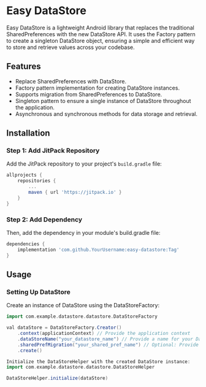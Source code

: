 # Easy DataStore

Easy DataStore is a lightweight Android library that replaces the traditional SharedPreferences with the new DataStore API. It uses the Factory pattern to create a singleton DataStore object, ensuring a simple and efficient way to store and retrieve values across your codebase.

## Features
- Replace SharedPreferences with DataStore.
- Factory pattern implementation for creating DataStore instances.
- Supports migration from SharedPreferences to DataStore.
- Singleton pattern to ensure a single instance of DataStore throughout the application.
- Asynchronous and synchronous methods for data storage and retrieval.

## Installation

### Step 1: Add JitPack Repository
Add the JitPack repository to your project's `build.gradle` file:

```groovy
allprojects {
    repositories {
        ...
        maven { url 'https://jitpack.io' }
    }
}
```

### Step 2: Add Dependency
Then, add the dependency in your module's build.gradle file:
```groovy
dependencies {
    implementation 'com.github.YourUsername:easy-datastore:Tag'
}

```


## Usage
### Setting Up DataStore
Create an instance of DataStore using the DataStoreFactory:

```groovy
import com.example.datastore.datastore.DataStoreFactory

val dataStore = DataStoreFactory.Creator()
    .context(applicationContext) // Provide the application context
    .dataStoreName("your_datastore_name") // Provide a name for your DataStore
    .sharedPrefMigration("your_shared_pref_name") // Optional: Provide the SharedPreferences name if you want to migrate
    .create()

Initialize the DataStoreHelper with the created DataStore instance:
import com.example.datastore.datastore.DataStoreHelper

DataStoreHelper.initialize(dataStore)

```




